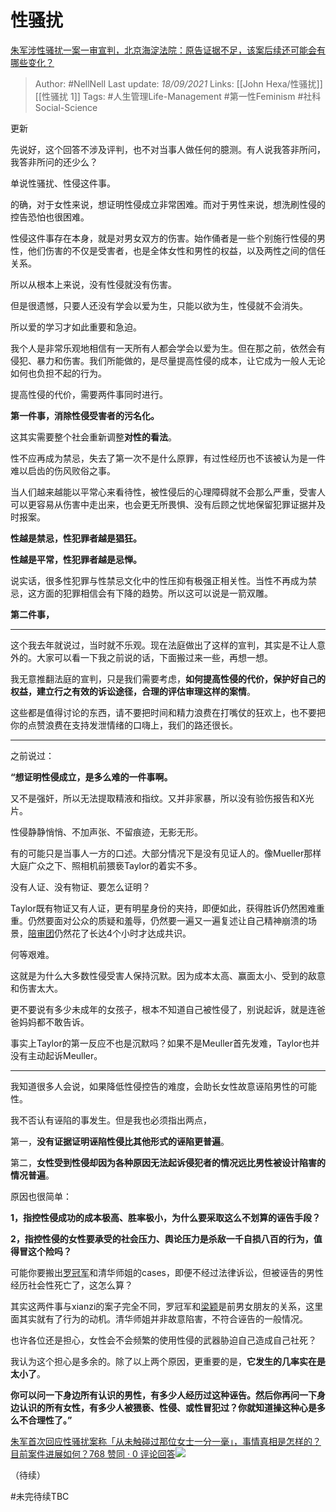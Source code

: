 # 性骚扰
[朱军涉性骚扰一案一审宣判，北京海淀法院：原告证据不足，该案后续还可能会有哪些变化？](https://www.zhihu.com/question/486957451/answer/2122659118)

> Author: #NellNell 
Last update: *18/09/2021* 
Links: [[John Hexa/性骚扰]] [[性骚扰 1]]
Tags:   #人生管理Life-Management #第一性Feminism #社科Social-Science 
  

更新

先说好，这个回答不涉及评判，也不对当事人做任何的臆测。有人说我答非所问，我答非所问的还少么？

单说性骚扰、性侵这件事。

的确，对于女性来说，想证明性侵成立非常困难。而对于男性来说，想洗刷性侵的控告恐怕也很困难。

性侵这件事存在本身，就是对男女双方的伤害。始作俑者是一些个别施行性侵的男性，他们伤害的不仅是受害者，也是全体女性和男性的权益，以及两性之间的信任关系。

所以从根本上来说，没有性侵就没有伤害。

但是很遗憾，只要人还没有学会以爱为生，只能以欲为生，性侵就不会消失。

所以爱的学习才如此重要和急迫。

我个人是非常乐观地相信有一天所有人都会学会以爱为生。但在那之前，依然会有侵犯、暴力和伤害。我们所能做的，是尽量提高性侵的成本，让它成为一般人无论如何也负担不起的行为。

提高性侵的代价，需要两件事同时进行。

**第一件事，消除性侵受害者的污名化。**

这其实需要整个社会重新调整**对性的看法**。

性不应再成为禁忌，失去了第一次不是什么原罪，有过性经历也不该被认为是一件难以启齿的伤风败俗之事。

当人们越来越能以平常心来看待性，被性侵后的心理障碍就不会那么严重，受害人可以更容易从伤害中走出来，也会更无所畏惧、没有后顾之忧地保留犯罪证据并及时报案。

**性越是禁忌，性犯罪者越是猖狂。**

**性越是平常，性犯罪者越是忌惮。**

说实话，很多性犯罪与性禁忌文化中的性压抑有极强正相关性。当性不再成为禁忌，这方面的犯罪相信会有下降的趋势。所以这可以说是一箭双雕。

**第二件事，**

  

  

---

  

这个我去年就说过，当时就不乐观。现在法庭做出了这样的宣判，其实是不让人意外的。大家可以看一下我之前说的话，下面搬过来一些，再想一想。

我无意推翻法庭的宣判，只是我们需要考虑，**如何提高性侵的代价，保护好自己的权益，建立行之有效的诉讼途径，合理的评估审理这样的案情**。

这些都是值得讨论的东西，请不要把时间和精力浪费在打嘴仗的狂欢上，也不要把你的点赞浪费在支持发泄情绪的口嗨上，我们的路还很长。

---

之前说过：

**“想证明性侵成立，是多么难的一件事啊。**

又不是强奸，所以无法提取精液和指纹。又并非家暴，所以没有验伤报告和X光片。

性侵静静悄悄、不加声张、不留痕迹，无影无形。

有的可能只是当事人一方的口述。大部分情况下是没有见证人的。像Mueller那样大庭广众之下、照相机前猥亵Taylor的着实不多。

没有人证、没有物证、要怎么证明？

Taylor既有物证又有人证，更有明星身份的夹持，即便如此，获得胜诉仍然困难重重。仍然要面对公众的质疑和羞辱，仍然要一遍又一遍复述让自己精神崩溃的场景，[陪审团](https://www.zhihu.com/search?q=%E9%99%AA%E5%AE%A1%E5%9B%A2&search_source=Entity&hybrid_search_source=Entity&hybrid_search_extra=%7B%22sourceType%22%3A%22answer%22%2C%22sourceId%22%3A1642891453%7D)仍然花了长达4个小时才达成共识。

何等艰难。

这就是为什么大多数性侵受害人保持沉默。因为成本太高、赢面太小、受到的敌意和伤害太大。

更不要说有多少未成年的女孩子，根本不知道自己被性侵了，别说起诉，就是连爸爸妈妈都不敢告诉。

事实上Taylor的第一反应不也是沉默吗？如果不是Meuller首先发难，Taylor也并没有主动起诉Meuller。

---

我知道很多人会说，如果降低性侵控告的难度，会助长女性故意诬陷男性的可能性。

我不否认有诬陷的事发生。但是我也必须指出两点，

第一，**没有证据证明诬陷性侵比其他形式的诬陷更普遍**。

第二，**女性受到性侵却因为各种原因无法起诉侵犯者的情况远比男性被设计陷害的情况普遍**。

原因也很简单：

**1，指控性侵成功的成本极高、胜率极小，为什么要采取这么不划算的诬告手段？**

**2，指控性侵的女性要承受的社会压力、舆论压力是杀敌一千自损八百的行为，值得冒这个险吗？**

可能你要搬出[罗冠军](https://www.zhihu.com/search?q=%E7%BD%97%E5%86%A0%E5%86%9B&search_source=Entity&hybrid_search_source=Entity&hybrid_search_extra=%7B%22sourceType%22%3A%22answer%22%2C%22sourceId%22%3A1642891453%7D)和清华师姐的cases，即便不经过法律诉讼，但被诬告的男性经历社会性死亡了，这怎么算？

其实这两件事与xianzi的案子完全不同，罗冠军和[梁颖](https://www.zhihu.com/search?q=%E6%A2%81%E9%A2%96&search_source=Entity&hybrid_search_source=Entity&hybrid_search_extra=%7B%22sourceType%22%3A%22answer%22%2C%22sourceId%22%3A1642891453%7D)是前男女朋友的关系，这里面其实就有了行为的动机。清华师姐并非故意陷害，不符合诬告的一般情况。

也许各位还是担心，女性会不会频繁的使用性侵的武器胁迫自己造成自己社死？

我认为这个担心是多余的。除了以上两个原因，更重要的是，**它发生的几率实在是太小了**。

**你可以问一下身边所有认识的男性，有多少人经历过这种诬告。然后你再问一下身边认识的所有女性，有多少人被猥亵、性侵、或性冒犯过？你就知道操这种心是多么不合理性了。”**

[朱军首次回应性骚扰案称「从未触碰过那位女士一分一毫」，事情真相是怎样的？目前案件进展如何？768 赞同 · 0 评论回答![](https://pic4.zhimg.com/v2-7cd36d493f05c968c430d2d5d6d7e3cf_180x120.jpg)](https://www.zhihu.com/question/435933687/answer/1642891453)

（待续）

#未完待续TBC 